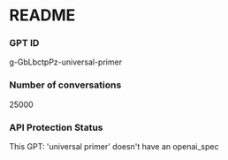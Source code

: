 # README
### GPT ID
 g-GbLbctpPz-universal-primer
### Number of conversations
 25000
### API Protection Status
This GPT: 'universal primer' doesn't have an openai_spec
